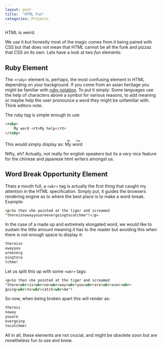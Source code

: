 ```yaml
---
layout: post
title:  "HTML Fun"
categories: Projects
---
```

HTML is weird. 

We use it but honestly most of the magic
comes from it being paired with CSS but that does not mean
that HTML cannot be all the funk and pizzaz that CSS on its own.
Lets have a look at two _fun_ elements:

## Ruby Element  
  
The `<ruby>` element is, perhaps, the most confusing element in HTML depending on your background.
If you come from an asian heritage you might be familiar with [ruby notation](https://en.wikipedia.org/wiki/Ruby_character).
To put it simply: Some languages use the help of characters above a symbol for various reasons,
to add meaning or maybe help the user pronounce a word they might be unfamiliar with.
Think editors note.

The ruby tag is simple enough to use  

```html
<ruby>
    My word <rt>My help</rt>
</ruby>
```  

This would simply display as:
<ruby>
    My word <rt>My help</rt>
</ruby>  


Nifty, eh?
Actually, not really for english speakers but its a very nice feature for the chinese and japanese
html writers amongst us.

## Word Break Opportunity Element
Thats a mouth full, a `<wbr>` tag is actually the first thing that caught my attention in the HTML
specification. Simply put, it guides the browsers rendering engine as to where the best place is
to make a word-break.  
Example:  
```html
<p>So then she pointed at the tiger and screamed
"thereisnowayyouareevergoingtocatchme"!</p>
```
In the case of a made up and extremely elongated word, we would like to sustain the little amount
meaning it has to the reader but avoiding this when there is not enough space to display it:
```html
thereisn
owayyou
areeverg
oingtoca
tchme!
```
Let us split this up with some `<wbr>` tags:
```html
<p>So then she pointed at the tiger and screamed
"there<wbr>is<wbr>no<wbr>way<wbr>you<wbr>are<wbr>ever<wbr>
going<wbr>to<wbr>catch<wbr>me"!
```
So now, when being broken apart this will render as:
```html
thereis
noway
youare
evergoing
tocatchme!
```

All in all, these elements are not crucial, and might be obsolete soon but are nonetheless fun to use and know.